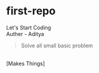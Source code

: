 # first-repo
Let's Start Coding 
<br>
Auther - Aditya
<br>
>Solve all small basic problem
<br>
[Makes Things]


